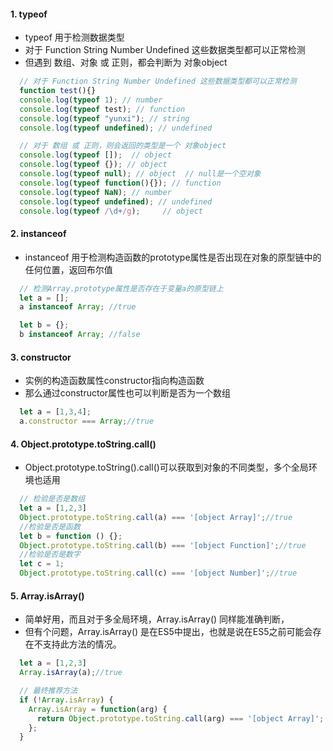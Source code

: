 #### 1. typeof 
- typeof 用于检测数据类型
- 对于 Function String Number Undefined 这些数据类型都可以正常检测
- 但遇到 数组、对象 或 正则，都会判断为 对象object
```js
  // 对于 Function String Number Undefined 这些数据类型都可以正常检测
  function test(){}
  console.log(typeof 1); // number
  console.log(typeof test); // function 
  console.log(typeof "yunxi"); // string
  console.log(typeof undefined); // undefined

  // 对于 数组 或 正则，则会返回的类型是一个 对象object
  console.log(typeof []);  // object
  console.log(typeof {}); // object
  console.log(typeof null); // object  // null是一个空对象
  console.log(typeof function(){}); // function
  console.log(typeof NaN); // number
  console.log(typeof undefined); // undefined
  console.log(typeof /\d+/g);     // object
```

#### 2. instanceof
- instanceof 用于检测构造函数的prototype属性是否出现在对象的原型链中的任何位置，返回布尔值
```js
  // 检测Array.prototype属性是否存在于变量a的原型链上
  let a = [];
  a instanceof Array; //true

  let b = {};
  b instanceof Array; //false
```


#### 3. constructor
- 实例的构造函数属性constructor指向构造函数
- 那么通过constructor属性也可以判断是否为一个数组

```js
  let a = [1,3,4];
  a.constructor === Array;//true
```

#### 4. Object.prototype.toString.call()
- Object.prototype.toString().call()可以获取到对象的不同类型，多个全局环境也适用

```js
  // 检验是否是数组
  let a = [1,2,3]
  Object.prototype.toString.call(a) === '[object Array]';//true
  //检验是否是函数
  let b = function () {};
  Object.prototype.toString.call(b) === '[object Function]';//true
  //检验是否是数字
  let c = 1;
  Object.prototype.toString.call(c) === '[object Number]';//true
```

#### 5. Array.isArray()
- 简单好用，而且对于多全局环境，Array.isArray() 同样能准确判断，
- 但有个问题，Array.isArray() 是在ES5中提出，也就是说在ES5之前可能会存在不支持此方法的情况。

```js
  let a = [1,2,3]
  Array.isArray(a);//true

  // 最终推荐方法
  if (!Array.isArray) {
    Array.isArray = function(arg) {
      return Object.prototype.toString.call(arg) === '[object Array]';
    };
  }
```
